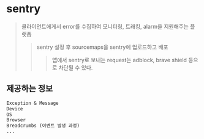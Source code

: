 # sentry

> 클라이언트에게서 error를 수집하여 모니터링, 트래킹, alarm을 지원해주는 플랫폼
>
> > sentry 설정 후 sourcemaps을 sentry에 업로드하고 배포
> >
> > > 앱에서 sentry로 보내는 request는 adblock, brave shield 등으로 차단될 수 있다.

## 제공하는 정보

```txt
Exception & Message
Device
OS
Browser
Breadcrumbs (이벤트 발생 과정)
...
```
